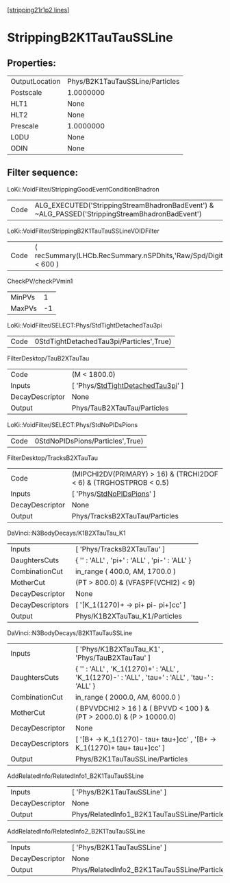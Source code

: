 [[stripping21r1p2 lines]](./stripping21r1p2-index)

# StrippingB2K1TauTauSSLine

## Properties:

|                |                                 |
|----------------|---------------------------------|
| OutputLocation | Phys/B2K1TauTauSSLine/Particles |
| Postscale      | 1.0000000                       |
| HLT1           | None                            |
| HLT2           | None                            |
| Prescale       | 1.0000000                       |
| L0DU           | None                            |
| ODIN           | None                            |

## Filter sequence:

LoKi::VoidFilter/StrippingGoodEventConditionBhadron

|      |                                                                                                |
|------|------------------------------------------------------------------------------------------------|
| Code | ALG_EXECUTED('StrippingStreamBhadronBadEvent') & ~ALG_PASSED('StrippingStreamBhadronBadEvent') |

LoKi::VoidFilter/StrippingB2K1TauTauSSLineVOIDFilter

|      |                                                                  |
|------|------------------------------------------------------------------|
| Code | ( recSummary(LHCb.RecSummary.nSPDhits,'Raw/Spd/Digits') \< 600 ) |

CheckPV/checkPVmin1

|        |     |
|--------|-----|
| MinPVs | 1   |
| MaxPVs | -1  |

LoKi::VoidFilter/SELECT:Phys/StdTightDetachedTau3pi

|      |                                          |
|------|------------------------------------------|
| Code | 0StdTightDetachedTau3pi/Particles',True) |

FilterDesktop/TauB2XTauTau

|                 |                                                                                                 |
|-----------------|-------------------------------------------------------------------------------------------------|
| Code            | (M \< 1800.0)                                                                                   |
| Inputs          | [ 'Phys/[StdTightDetachedTau3pi](./stripping21r1p2-commonparticles-stdtightdetachedtau3pi)' ] |
| DecayDescriptor | None                                                                                            |
| Output          | Phys/TauB2XTauTau/Particles                                                                     |

LoKi::VoidFilter/SELECT:Phys/StdNoPIDsPions

|      |                                  |
|------|----------------------------------|
| Code | 0StdNoPIDsPions/Particles',True) |

FilterDesktop/TracksB2XTauTau

|                 |                                                                                 |
|-----------------|---------------------------------------------------------------------------------|
| Code            | (MIPCHI2DV(PRIMARY) \> 16) & (TRCHI2DOF \< 6) & (TRGHOSTPROB \< 0.5)            |
| Inputs          | [ 'Phys/[StdNoPIDsPions](./stripping21r1p2-commonparticles-stdnopidspions)' ] |
| DecayDescriptor | None                                                                            |
| Output          | Phys/TracksB2XTauTau/Particles                                                  |

DaVinci::N3BodyDecays/K1B2XTauTau_K1

|                  |                                                |
|------------------|------------------------------------------------|
| Inputs           | [ 'Phys/TracksB2XTauTau' ]                   |
| DaughtersCuts    | { '' : 'ALL' , 'pi+' : 'ALL' , 'pi-' : 'ALL' } |
| CombinationCut   | in_range ( 400.0, AM, 1700.0 )                 |
| MotherCut        | (PT \> 800.0) & (VFASPF(VCHI2) \< 9)           |
| DecayDescriptor  | None                                           |
| DecayDescriptors | [ '[K_1(1270)+ -\> pi+ pi- pi+]cc' ]       |
| Output           | Phys/K1B2XTauTau_K1/Particles                  |

DaVinci::N3BodyDecays/B2K1TauTauSSLine

|                  |                                                                                                |
|------------------|------------------------------------------------------------------------------------------------|
| Inputs           | [ 'Phys/K1B2XTauTau_K1' , 'Phys/TauB2XTauTau' ]                                              |
| DaughtersCuts    | { '' : 'ALL' , 'K_1(1270)+' : 'ALL' , 'K_1(1270)-' : 'ALL' , 'tau+' : 'ALL' , 'tau-' : 'ALL' } |
| CombinationCut   | in_range ( 2000.0, AM, 6000.0 )                                                                |
| MotherCut        | ( BPVVDCHI2 \> 16 ) & ( BPVVD \< 100 ) & (PT \> 2000.0) & (P \> 10000.0)                       |
| DecayDescriptor  | None                                                                                           |
| DecayDescriptors | [ '[B+ -\> K_1(1270)- tau+ tau+]cc' , '[B+ -\> K_1(1270)+ tau+ tau+]cc' ]                |
| Output           | Phys/B2K1TauTauSSLine/Particles                                                                |

AddRelatedInfo/RelatedInfo1_B2K1TauTauSSLine

|                 |                                              |
|-----------------|----------------------------------------------|
| Inputs          | [ 'Phys/B2K1TauTauSSLine' ]                |
| DecayDescriptor | None                                         |
| Output          | Phys/RelatedInfo1_B2K1TauTauSSLine/Particles |

AddRelatedInfo/RelatedInfo2_B2K1TauTauSSLine

|                 |                                              |
|-----------------|----------------------------------------------|
| Inputs          | [ 'Phys/B2K1TauTauSSLine' ]                |
| DecayDescriptor | None                                         |
| Output          | Phys/RelatedInfo2_B2K1TauTauSSLine/Particles |
